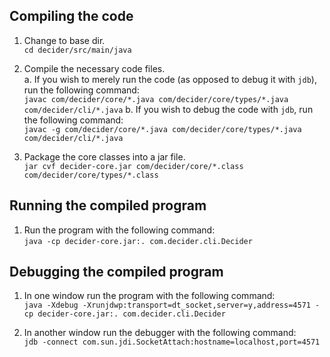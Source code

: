 ## Compiling the code
1. Change to base dir.  
`cd decider/src/main/java`

2. Compile the necessary code files.  
    a. If you wish to merely run the code (as opposed to debug it with `jdb`), run the following command:  
    `javac com/decider/core/*.java com/decider/core/types/*.java com/decider/cli/*.java`
    b. If you wish to debug the code with `jdb`, run the following command:  
    `javac -g com/decider/core/*.java com/decider/core/types/*.java com/decider/cli/*.java`

3. Package the core classes into a jar file.  
`jar cvf decider-core.jar com/decider/core/*.class com/decider/core/types/*.class`

## Running the compiled program
1. Run the program with the following command:  
`java -cp decider-core.jar:. com.decider.cli.Decider`

## Debugging the compiled program
1. In one window run the program with the following command:  
`java -Xdebug -Xrunjdwp:transport=dt_socket,server=y,address=4571 -cp decider-core.jar:. com.decider.cli.Decider`

2. In another window run the debugger with the following command:  
`jdb -connect com.sun.jdi.SocketAttach:hostname=localhost,port=4571`
